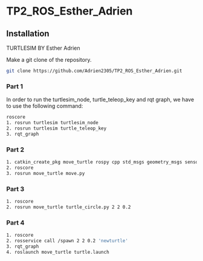 # TP2_ROS_Esther_Adrien
## Installation
TURTLESIM BY Esther Adrien



Make a git clone of the repository.
```sh
git clone https://github.com/Adrien2305/TP2_ROS_Esther_Adrien.git
```
### Part 1
In order to run the turtlesim_node, turtle_teleop_key and rqt graph, we have to use the following command:

```sh
roscore
1. rosrun turtlesim turtlesim_node
2. rosrun turtlesim turtle_teleop_key
3. rqt_graph
```
### Part 2
```sh
1. catkin_create_pkg move_turtle rospy cpp std_msgs geometry_msgs sensor_msgs
2. roscore
3. rosrun move_turtle move.py
```
### Part 3
```sh
1. roscore
2. rosrun move_turtle turtle_circle.py 2 2 0.2
```
### Part 4
```sh
1. roscore
2. rosservice call /spawn 2 2 0.2 'newturtle'
3. rqt_graph
4. roslaunch move_turtle turtle.launch
```
